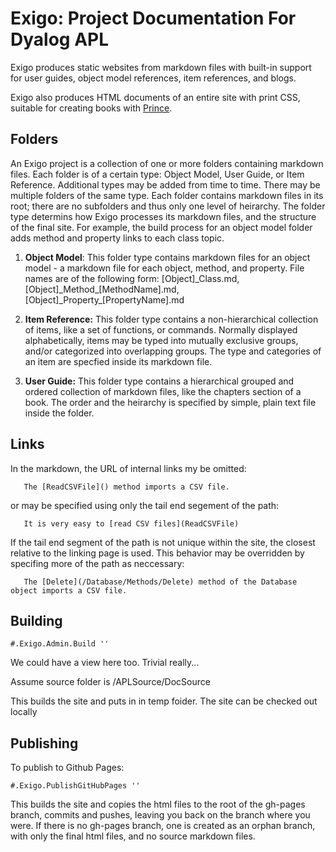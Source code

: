 # Exigo: Project Documentation For Dyalog APL

Exigo produces static websites from markdown files with built-in support for user guides, object model references,
item references, and blogs.

Exigo also produces HTML documents of an entire site with print CSS, suitable for creating books
with [Prince](https://www.princexml.com/).

## Folders
An Exigo project is a collection of one or more folders containing markdown files.
Each folder is of a certain type: Object Model, User Guide, or Item Reference. 
Additional types may be added from time to time. There
may be multiple folders of the same type. Each folder contains markdown files in its
root; there are no subfolders and thus only one level of heirarchy. 
The folder type determins how Exigo processes its markdown files, and the structure of the final site.
For example, the build process for an object model folder adds method and property links to each class topic.

1. **Object Model**:  This folder type contains markdown files for an object model - a markdown file for each object, method, and property.
 File names are of the following form: [Object]\_Class.md, [Object]\_Method\_[MethodName].md, [Object]\_Property\_[PropertyName].md   

2. **Item Reference:** This folder type contains a non-hierarchical collection of items, like a set of functions, or commands.
 Normally displayed alphabetically, items may be typed into mutually exclusive groups, and/or categorized into overlapping groups.
 The type and categories of an item are specfied inside its markdown file. 

3. **User Guide:** This folder type contains a hierarchical grouped and ordered collection of markdown files, like the chapters
 section of a book. The order and the heirarchy is specified by simple, plain text file inside the folder. 



## Links
In the markdown, the URL of internal links my be omitted:  

~~~
   The [ReadCSVFile]() method imports a CSV file.
~~~

or may be specified using only the tail end segement of the path:

~~~
   It is very easy to [read CSV files](ReadCSVFile)
~~~

If the tail end segment of the path is not unique within the site, the closest relative to the linking page is used.
This behavior may be overridden by specifing more of the path as neccessary:

~~~
   The [Delete](/Database/Methods/Delete) method of the Database object imports a CSV file.
~~~

## Building
~~~
#.Exigo.Admin.Build ''
~~~

We could have a view here too. Trivial really...

Assume source folder is /APLSource/DocSource

This builds the site and puts in in temp foider. The site can be checked out locally

## Publishing
To publish to Github Pages: 

~~~
#.Exigo.PublishGitHubPages ''
~~~

This builds the site and copies the html files to the root of the gh-pages branch, commits and pushes,
leaving you back on the branch where you were.
If there is no gh-pages branch, one is created as an orphan branch, with only the final html files, and no source markdown files.
